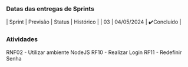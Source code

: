 ### Datas das entregas de Sprints
| Sprint | Previsão | Status | Histórico |
| 03 | 04/05/2024 |  ✔️Concluído    |

### Atividades

RNF02 - Utilizar ambiente NodeJS
RF10 - Realizar Login
RF11 - Redefinir Senha
